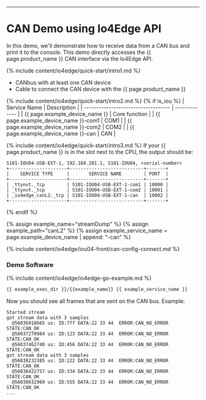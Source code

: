 
---
# CAN Demo using Io4Edge API

In this demo, we'll demonstrate how to receive data from a CAN bus and print it to the console. This demo directly accesses the {{ page.product_name }} CAN interface via the Io4Edge API.

{% include content/io4edge/quick-start/intro1.md %}
* CANbus with at least one CAN device
* Cable to connect the CAN device with the {{ page.product_name }}

{% include content/io4edge/quick-start/intro2.md %}
{% if is_iou %}
| Service Name                        | Description   |
| ----------------------------------- | ------------- |
| {{ page.example_device_name }}      | Core function |
| {{ page.example_device_name }}-com1 | COM1          |
| {{ page.example_device_name }}-com2 | COM2          |
| {{ page.example_device_name }}-can  | CAN           |

{% include content/io4edge/quick-start/intro3.md %}
If your {{ page.product_name }} is in the slot next to the CPU, the output should be:
```
S101-IOU04-USB-EXT-1, 192.168.201.1, S101-IOU04, <serial-number>
+---------------------+---------------------------+-------+
|    SERVICE TYPE     |       SERVICE NAME        | PORT  |
+---------------------+---------------------------+-------+
| _ttynvt._tcp        | S101-IOU04-USB-EXT-1-com1 | 10000 |
| _ttynvt._tcp        | S101-IOU04-USB-EXT-1-com2 | 10001 |
| _io4edge_canL2._tcp | S101-IOU04-USB-EXT-1-can  | 10002 |
+---------------------+---------------------------+-------+
```
{% endif %}

{% assign example_name="streamDump" %}
{% assign example_path="canL2" %}
{% assign example_service_name = page.example_device_name | append: "-can" %}

{% include content/io4edge/iou04-front/can-config-connect.md %}

### Demo Software
{% include content/io4edge/io4edge-go-example.md %}

```bash
{{ example_exec_dir }}/{{example_name}} {{ example_service_name }}
```

Now you should see all frames that are sent on the CAN bus. Example:

```
Started stream
got stream data with 3 samples
  @56036918665 us: ID:7ff DATA:22 33 44  ERROR:CAN_NO_ERROR STATE:CAN_OK
  @56037270984 us: ID:123 DATA:22 33 44  ERROR:CAN_NO_ERROR STATE:CAN_OK
  @56037462740 us: ID:456 DATA:22 33 44  ERROR:CAN_NO_ERROR STATE:CAN_OK
got stream data with 3 samples
  @56038232385 us: ID:222 DATA:22 33 44  ERROR:CAN_NO_ERROR STATE:CAN_OK
  @56038422757 us: ID:334 DATA:22 33 44  ERROR:CAN_NO_ERROR STATE:CAN_OK
  @56038632969 us: ID:555 DATA:22 33 44  ERROR:CAN_NO_ERROR STATE:CAN_OK
...
```
